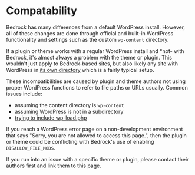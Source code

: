 # Compatability

Bedrock has many differences from a default WordPress install. However, all of these changes are done through official and built-in WordPress functionality and settings such as the custom `wp-content` directory.

If a plugin or theme works with a regular WordPress install and *not- with Bedrock, it's almost always a problem with the theme or plugin. This wouldn't just apply to Bedrock-based sites, but also likely any site with WordPress in [its own directory](https://codex.wordpress.org/Giving_WordPress_Its_Own_Directory) which is a fairly typical setup.

These incompatibilities are caused by plugin and theme authors not using proper WordPress functions to refer to file paths or URLs usually. Common issues include:

- assuming the content directory is `wp-content`
- assuming WordPress is not in a subdirectory
- [trying to include wp-load.php](http://ottopress.com/2010/dont-include-wp-load-please/)

If you reach a WordPress error page on a non-development environment that says "Sorry, you are not allowed to access this page.", then the plugin or theme could be conflicting with Bedrock's use of enabling `DISALLOW_FILE_MODS`.

If you run into an issue with a specific theme or plugin, please contact their authors first and link them to this page.
